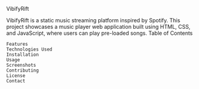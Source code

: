 VibifyRift

VibifyRift is a static music streaming platform inspired by Spotify. This project showcases a music player web application built using HTML, CSS, and JavaScript, where users can play pre-loaded songs.
Table of Contents

    Features
    Technologies Used
    Installation
    Usage
    Screenshots
    Contributing
    License
    Contact
